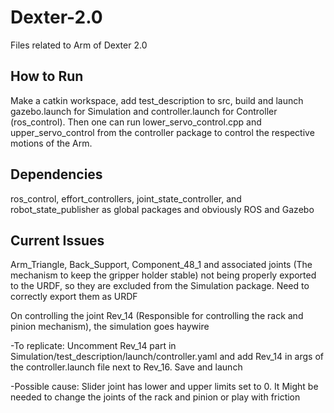 # Dexter-2.0
Files related to Arm of Dexter 2.0

## How to Run
Make a catkin workspace, add test_description to src, build and launch gazebo.launch for Simulation and controller.launch for Controller (ros_control). Then one can run lower_servo_control.cpp and upper_servo_control from the controller package to control the respective motions of the Arm.

## Dependencies
ros_control, effort_controllers, joint_state_controller, and robot_state_publisher as global packages and obviously ROS and Gazebo

## Current Issues
Arm_Triangle, Back_Support, Component_48_1 and associated joints (The mechanism to keep the gripper holder stable) not being properly exported to the URDF, so they are excluded from the Simulation package. Need to correctly export them as URDF


On controlling the joint Rev_14 (Responsible for controlling the rack and pinion mechanism), the simulation goes haywire

-To replicate: Uncomment Rev_14 part in Simulation/test_description/launch/controller.yaml and add Rev_14 in args of the controller.launch file next to Rev_16. Save and launch

-Possible cause: Slider joint has lower and upper limits set to 0. It Might be needed to change the joints of the rack and pinion or play with friction

